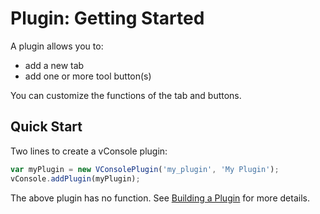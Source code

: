 Plugin: Getting Started
==============================

A plugin allows you to:

- add a new tab
- add one or more tool button(s)

You can customize the functions of the tab and buttons.


## Quick Start

Two lines to create a vConsole plugin:

```javascript
var myPlugin = new VConsolePlugin('my_plugin', 'My Plugin');
vConsole.addPlugin(myPlugin);
```

The above plugin has no function. See [Building a Plugin](./plugin_building_a_plugin.md) for more details.